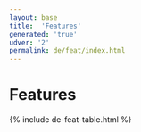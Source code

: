 ```yaml
---
layout: base
title:  'Features'
generated: 'true'
udver: '2'
permalink: de/feat/index.html
---
```


# Features

{% include de-feat-table.html %}
